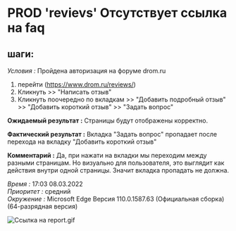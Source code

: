 # PROD 'revievs' Отсутствует ссылка на faq

## шаги:

_Условия :_ Пройдена авторизация на форуме drom.ru

1. перейти (https://www.drom.ru/reviews/)
2. Кликнуть >> "Написать отзыв"
3. Кликнуть поочередно по вкладкам >> "Добавить подробный отзыв" >> "Добавить короткий отзыв" >> "Задать вопрос"

__Ожидаемый результат :__ Страницы будут отображены корректно.

__Фактический результат :__ Вкладка "Задать вопрос" пропадает после перехода на вкладку "Добавить короткий отзыв" 

__Комментарий :__ Да, при нажати на вкладки мы переходим между разными страницам.
Но визуально для пользователя, это выглядит как действия внутри одной страницы. Значит вкладка пропадать не должна.

_Время :_ 17:03 08.03.2022  
_Приоритет :_ средний   
_Окружение :_ Microsoft Edge
Версия 110.0.1587.63 (Официальная сборка) (64-разрядная версия) 

![Ссылка на report.gif](/images/don't_faq.gif)



